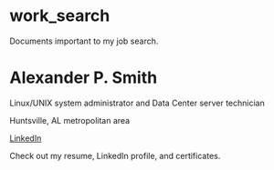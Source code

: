 # work_search
Documents important to my job search.

Alexander P. Smith
==================
Linux/UNIX system administrator and Data Center server technician


Huntsville, AL metropolitan area


[LinkedIn](http://www.linkedin.com/in/alexanderpsmith)

Check out my resume, LinkedIn profile, and certificates.

